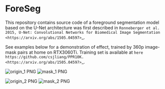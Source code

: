 # ForeSeg
This repository contains source code of a foreground segmentation model based on the U-Net architecture was first described in `Ronneberger et al. 2015, U-Net: Convolutional Networks for Biomedical Image
Segmentation <https://arxiv.org/abs/1505.04597>`_.

See examples below for a demonstration of effect, trained by 360p image-mask pairs at home on RTX3060Ti. Training set is available at `here https://github.com/csjliang/PPR10K. <https://arxiv.org/abs/1505.04597>`_.


![origin_1 PNG](https://github.com/user-attachments/assets/33d72cec-4e48-433d-8fa4-f694366304dc)
![mask_1 PNG](https://github.com/user-attachments/assets/5ab5b798-c90c-490f-803b-4104fd3b50e5)

![origin_2 PNG](https://github.com/user-attachments/assets/3a8d872b-acda-498d-8ae9-26cc13ef18ea)
![mask_2 PNG](https://github.com/user-attachments/assets/a21491e8-273e-452a-96f9-4643bb180c4e)


